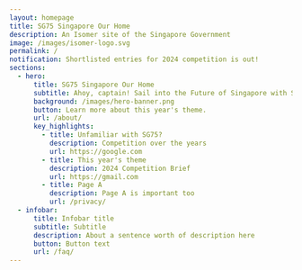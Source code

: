 ```yaml
---
layout: homepage
title: SG75 Singapore Our Home
description: An Isomer site of the Singapore Government
image: /images/isomer-logo.svg
permalink: /
notification: Shortlisted entries for 2024 competition is out!
sections:
  - hero:
      title: SG75 Singapore Our Home
      subtitle: Ahoy, captain! Sail into the Future of Singapore with SG75 2024!
      background: /images/hero-banner.png
      button: Learn more about this year's theme.
      url: /about/
      key_highlights:
        - title: Unfamiliar with SG75?
          description: Competition over the years
          url: https://google.com
        - title: This year's theme
          description: 2024 Competition Brief
          url: https://gmail.com
        - title: Page A
          description: Page A is important too
          url: /privacy/
  - infobar:
      title: Infobar title
      subtitle: Subtitle
      description: About a sentence worth of description here
      button: Button text
      url: /faq/
---
```

